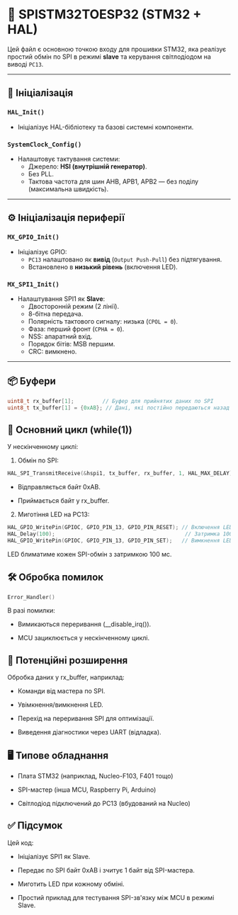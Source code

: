 # 📄 SPISTM32TOESP32 (STM32 + HAL)

Цей файл є основною точкою входу для прошивки STM32, яка реалізує простий обмін по SPI в режимі **slave** та керування світлодіодом на виводі `PC13`.

---

## 🔧 Ініціалізація

### `HAL_Init()`
- Ініціалізує HAL-бібліотеку та базові системні компоненти.

### `SystemClock_Config()`
- Налаштовує тактування системи:
  - Джерело: **HSI (внутрішній генератор)**.
  - Без PLL.
  - Тактова частота для шин AHB, APB1, APB2 — без поділу (максимальна швидкість).

---

## ⚙️ Ініціалізація периферії

### `MX_GPIO_Init()`
- Ініціалізує GPIO:
  - `PC13` налаштовано як **вивід** (`Output Push-Pull`) без підтягування.
  - Встановлено в **низький рівень** (включення LED).

### `MX_SPI1_Init()`
- Налаштування SPI1 як **Slave**:
  - Двосторонній режим (2 лінії).
  - 8-бітна передача.
  - Полярність тактового сигналу: низька (`CPOL = 0`).
  - Фаза: перший фронт (`CPHA = 0`).
  - NSS: апаратний вхід.
  - Порядок бітів: MSB першим.
  - CRC: вимкнено.

---

## 📦 Буфери

```c
uint8_t rx_buffer[1];         // Буфер для прийнятих даних по SPI
uint8_t tx_buffer[1] = {0xAB}; // Дані, які постійно передаються назад
```

## 🔁 Основний цикл (while(1))

У нескінченному циклі:
    
1. Обмін по SPI:

```c
HAL_SPI_TransmitReceive(&hspi1, tx_buffer, rx_buffer, 1, HAL_MAX_DELAY);
```

- Відправляється байт 0xAB.

- Приймається байт у rx_buffer.

2. Миготіння LED на PC13:

```c
HAL_GPIO_WritePin(GPIOC, GPIO_PIN_13, GPIO_PIN_RESET); // Включення LED
HAL_Delay(100);                                         // Затримка 100 мс
HAL_GPIO_WritePin(GPIOC, GPIO_PIN_13, GPIO_PIN_SET);   // Вимкнення LED
```

LED блиматиме кожен SPI-обмін з затримкою 100 мс.

## 🛠 Обробка помилок

```c
Error_Handler()
```

В разі помилки:

- Вимикаються переривання (__disable_irq()).

- MCU зациклюється у нескінченному циклі.

## 🧪 Потенційні розширення

Обробка даних у rx_buffer, наприклад:

- Команди від мастера по SPI.

- Увімкнення/вимкнення LED.

- Перехід на переривання SPI для оптимізації.

- Виведення діагностики через UART (відладка).

## 🖥 Типове обладнання

- Плата STM32 (наприклад, Nucleo-F103, F401 тощо)

- SPI-мастер (інша MCU, Raspberry Pi, Arduino)

- Світлодіод підключений до PC13 (вбудований на Nucleo)

## ✅ Підсумок

Цей код:

- Ініціалізує SPI1 як Slave.

- Передає по SPI байт 0xAB і зчитує 1 байт від SPI-мастера.

- Миготить LED при кожному обміні.

- Простий приклад для тестування SPI-зв'язку між MCU в режимі Slave.